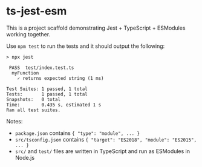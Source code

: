# ts-jest-esm

This is a project scaffold demonstrating Jest + TypeScript + ESModules working together.

Use `npm test` to run the tests and it should output the following:

```
> npx jest

 PASS  test/index.test.ts
  myFunction
    ✓ returns expected string (1 ms)

Test Suites: 1 passed, 1 total
Tests:       1 passed, 1 total
Snapshots:   0 total
Time:        0.435 s, estimated 1 s
Ran all test suites.
```

Notes:

- `package.json` contains `{ "type": "module", ... }`
- `src/tsconfig.json` contains `{ "target": "ES2018", "module": "ES2015", ... }`
- `src/` and `test/` files are written in TypeScript and run as ESModules in Node.js
